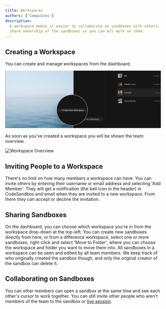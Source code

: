 ```yaml
---
title: Workspaces
authors: ['CompuIves']
description:
  A workspace makes it easier to collaborate on sandboxes with others. In a workspace you
  share ownership of the sandboxes so you can all work on them.
---
```


## Creating a Workspace

You can create and manage workspaces from the dashboard.

![Create Workspace](./images/workspace-create.png)

As soon as you've created a workspace you will be shown the team overview.

![Workspace Overview](./images/workspaces-overview.png)

## Inviting People to a Workspace

There's no limit on how many members a workspace can have. You can invite others
by entering their username or email address and selecting 'Add Member'. They will get a
notification (the bell icon in the header) in CodeSandbox and email when they are invited
to a new workspace. From there they can accept or decline the invitation.

## Sharing Sandboxes

On the dashboard, you can choose which workspace you're in from the workspace drop-down at 
the top-left. You can create new sandboxes
directly from here, or from a difference workspace, select one or more sandboxes, right-click 
and select 'Move to Folder', where you can choose the workspace and folder you want to move 
them into. All sandboxes in a workspace can be seen and edited by all team members.
We keep track of who originally created the sandbox though, and only the
original creator of the sandbox can delete it.

## Collaborating on Sandboxes

You can other members can open a sandbox at the same time and see each other's cursor to work 
together. You can still invite other people who aren't members of the team to the sandbox or 
[live session](/docs/live).
